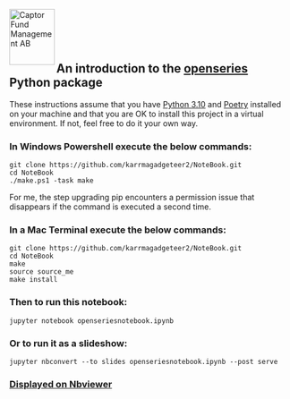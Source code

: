 <img src="https://sales.captor.se/captor_logo_sv_1600_icketransparent.png" alt="Captor Fund Management AB" 
width="81" height="100" align="left" float="right"/><br/>

<br><br>
## An introduction to the [openseries](https://github.com/CaptorAB/OpenSeries) Python package

These instructions assume that you
have [Python 3.10](https://docs.python.org/3.10/) and
[Poetry](https://python-poetry.org/) installed on your machine and that you are OK
to install this project in a virtual environment. If not, feel free to do it your
own way.

### In Windows Powershell execute the below commands:
```
git clone https://github.com/karrmagadgeteer2/NoteBook.git
cd NoteBook
./make.ps1 -task make
```
For me, the step upgrading pip encounters a permission issue that disappears if the command is executed a second time.


### In a Mac Terminal execute the below commands:
```
git clone https://github.com/karrmagadgeteer2/NoteBook.git
cd NoteBook
make
source source_me
make install
```

### Then to run this notebook: 
```
jupyter notebook openseriesnotebook.ipynb
```

### Or to run it as a slideshow: 
```
jupyter nbconvert --to slides openseriesnotebook.ipynb --post serve
```

### [Displayed on Nbviewer](https://nbviewer.org/github/karrmagadgeteer2/NoteBook/blob/master/openseriesnotebook.ipynb)
